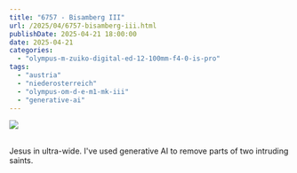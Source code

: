 ```yaml
---
title: "6757 - Bisamberg III"
url: /2025/04/6757-bisamberg-iii.html
publishDate: 2025-04-21 18:00:00
date: 2025-04-21
categories:
  - "olympus-m-zuiko-digital-ed-12-100mm-f4-0-is-pro"
tags:
  - "austria"
  - "niederosterreich"
  - "olympus-om-d-e-m1-mk-iii"
  - "generative-ai"
---
```

<div class="container">
<div class="center"><a target="_blank" href="https://d25zfm9zpd7gm5.cloudfront.net/1200x1200/2020/20201018_130407_lr.jpg"><img class="webfeedsFeaturedVisual" src="https://d25zfm9zpd7gm5.cloudfront.net/0600x0600/2020/20201018_130407_lr.jpg" /></a></div>
</div>
<br />

Jesus in ultra-wide. I've used generative AI to remove parts
of two intruding saints.
